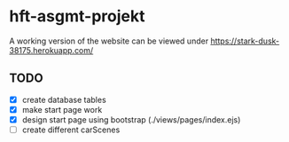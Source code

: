 # hft-asgmt-projekt
A working version of the website can be viewed under https://stark-dusk-38175.herokuapp.com/

## TODO
  - [x] create database tables
  - [x] make start page work
  - [x] design start page using bootstrap (./views/pages/index.ejs)
  - [ ] create different carScenes
